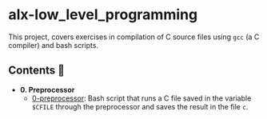 # alx-low_level_programming
This project, covers exercises in compilation of C source files using `gcc` (a C compiler) and bash scripts.

## Contents :page_with_curl:

* **0. Preprocessor**
  * [0-preprocessor](./0-preprocessor): Bash script that runs a C file saved in the
  variable `$CFILE` through the preprocessor and saves the result in the file `c`.

